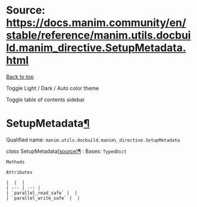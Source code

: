 # Source: https://docs.manim.community/en/stable/reference/manim.utils.docbuild.manim_directive.SetupMetadata.html

[Back to top](#)

Toggle Light / Dark / Auto color theme

Toggle table of contents sidebar

SetupMetadata[¶](#setupmetadata "Link to this heading")
=======================================================

Qualified name: `manim.utils.docbuild.manim\_directive.SetupMetadata`

*class* SetupMetadata[[source]](../_modules/manim/utils/docbuild/manim_directive.html#SetupMetadata)[¶](#manim.utils.docbuild.manim_directive.SetupMetadata "Link to this definition")
:   Bases: `TypedDict`

    Methods

    Attributes

    |  |  |
    | --- | --- |
    | `parallel_read_safe` |  |
    | `parallel_write_safe` |  |